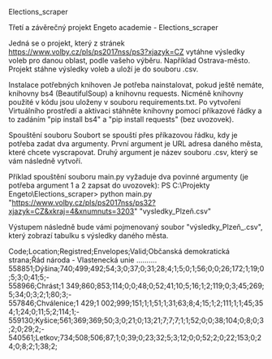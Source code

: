 Elections_scraper

Třetí a závěrečný projekt Engeto academie - Elections_scraper

Jedná se o projekt, který z stránek https://www.volby.cz/pls/ps2017nss/ps3?xjazyk=CZ vytáhne výsledky voleb pro danou oblast, podle vašeho výběru. Například Ostrava-město. Projekt stáhne výsledky voleb a uloží je do souboru .csv. 


Instalace potřebných knihoven
Je potřeba nainstalovat, pokud ještě nemáte, knihovny bs4 (BeautifulSoup) a knihovnu requests. Nicméně knihovny použité v kódu jsou uloženy v souboru requirements.txt.
Po vytvoření Virtuálního prostředí a aktivaci stáhněte knihovny pomocí příkazové řádky a to zadáním "pip install bs4" a "pip install requests" (bez uvozovek). 


Spouštění souboru
Soubort se spouští přes příkazovou řádku, kdy je potřeba zadat dva argumenty. 
První argument je URL adresa daného města, které chcete vyscrapovat. 
Druhý argument je název souboru .csv, který se vám následně vytvoří. 

Příklad spouštění souboru main.py vyžaduje dva povinné argumenty (je potřeba argument 1 a 2 zapsat do uvozovek):
PS C:\Projekty Engeto\Elections_scraper> python main.py "https://www.volby.cz/pls/ps2017nss/ps32?xjazyk=CZ&xkraj=4&xnumnuts=3203" "vysledky_Plzeň.csv"

Výstupem následně bude vámi pojmenovaný soubor "výsledky_Plzeň_.csv", který zobrazí tabulku s výsledky daného města.


Code;Location;Registred;Envelopes;Valid;Občanská demokratická strana;Řád národa - Vlastenecká unie ..........
558851;Dýšina;740;499;492;54;3;0;37;0;31;28;4;1;5;0;1;56;0;0;26;172;1;19;0;5;3;0;41;5;-
558966;Chrást;1 349;860;853;114;0;0;48;0;52;41;10;5;16;1;2;119;0;3;45;269;5;34;0;3;2;1;80;3;-
557846;Chválenice;1 429;1 002;999;151;1;1;51;1;31;63;8;4;15;1;2;111;1;1;45;354;1;24;0;11;5;2;114;1;-
559130;Kyšice;561;369;369;50;3;0;21;0;13;21;7;7;7;1;1;52;0;0;38;104;0;8;0;3;2;0;29;2;-
540561;Letkov;734;508;506;87;1;0;39;0;23;32;5;3;12;0;0;52;2;0;22;153;0;24;0;8;2;1;38;2;